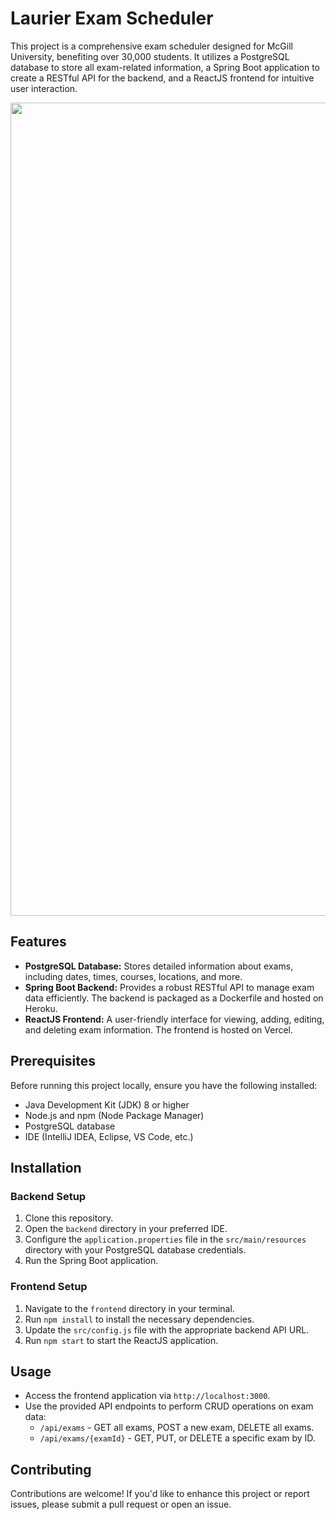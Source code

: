 # Laurier Exam Scheduler

This project is a comprehensive exam scheduler designed for McGill University, benefiting over 30,000 students. It utilizes a PostgreSQL database to store all exam-related information, a Spring Boot application to create a RESTful API for the backend, and a ReactJS frontend for intuitive user interaction.



<img width="1301" src="C:\Users\ahmad\Pictures\Screenshots\examscheduler.png">

## Features

- **PostgreSQL Database:** Stores detailed information about exams, including dates, times, courses, locations, and more.
- **Spring Boot Backend:** Provides a robust RESTful API to manage exam data efficiently. The backend is packaged as a Dockerfile and hosted on Heroku.
- **ReactJS Frontend:** A user-friendly interface for viewing, adding, editing, and deleting exam information. The frontend is hosted on Vercel.

## Prerequisites

Before running this project locally, ensure you have the following installed:

- Java Development Kit (JDK) 8 or higher
- Node.js and npm (Node Package Manager)
- PostgreSQL database
- IDE (IntelliJ IDEA, Eclipse, VS Code, etc.)

## Installation

### Backend Setup

1. Clone this repository.
2. Open the `backend` directory in your preferred IDE.
3. Configure the `application.properties` file in the `src/main/resources` directory with your PostgreSQL database credentials.
4. Run the Spring Boot application.

### Frontend Setup

1. Navigate to the `frontend` directory in your terminal.
2. Run `npm install` to install the necessary dependencies.
3. Update the `src/config.js` file with the appropriate backend API URL.
4. Run `npm start` to start the ReactJS application.

## Usage

- Access the frontend application via `http://localhost:3000`.
- Use the provided API endpoints to perform CRUD operations on exam data:
  - `/api/exams` - GET all exams, POST a new exam, DELETE all exams.
  - `/api/exams/{examId}` - GET, PUT, or DELETE a specific exam by ID.

## Contributing

Contributions are welcome! If you'd like to enhance this project or report issues, please submit a pull request or open an issue.
